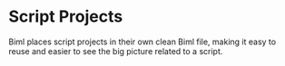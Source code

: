 # Script Projects

Biml places script projects in their own clean Biml file, making it easy to reuse and easier to see the big picture related to a script.
